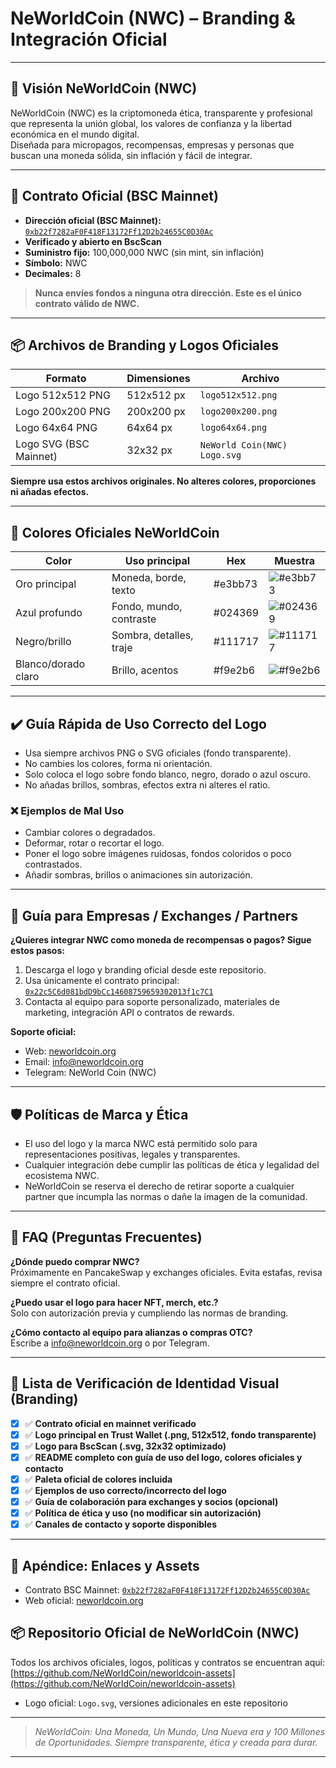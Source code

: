 # NeWorldCoin (NWC) – Branding & Integración Oficial

---

## 🚀 Visión NeWorldCoin (NWC)

NeWorldCoin (NWC) es la criptomoneda ética, transparente y profesional que representa la unión global, los valores de confianza y la libertad económica en el mundo digital.  
Diseñada para micropagos, recompensas, empresas y personas que buscan una moneda sólida, sin inflación y fácil de integrar.

---

## 🏦 Contrato Oficial (BSC Mainnet)

- **Dirección oficial (BSC Mainnet):**  
  [`0xb22f7282aF0F418F13172Ff12D2b24655C0D30Ac`](https://bscscan.com/address/0xb22f7282aF0F418F13172Ff12D2b24655C0D30Ac)
- **Verificado y abierto en BscScan**
- **Suministro fijo:** 100,000,000 NWC (sin mint, sin inflación)
- **Símbolo:** NWC
- **Decimales:** 8

> **Nunca envíes fondos a ninguna otra dirección. Este es el único contrato válido de NWC.**

---

## 📦 Archivos de Branding y Logos Oficiales

| Formato            | Dimensiones    | Archivo                                  |
|--------------------|---------------|-------------------------------------------|
| Logo 512x512 PNG   | 512x512 px    | `logo512x512.png`  |
| Logo 200x200 PNG   | 200x200 px    | `logo200x200.png`  |
| Logo 64x64 PNG   | 64x64 px    | `logo64x64.png`  |
| Logo SVG (BSC Mainnet)   | 32x32 px      | `NeWorld Coin(NWC) Logo.svg`    |

**Siempre usa estos archivos originales. No alteres colores, proporciones ni añadas efectos.**

---

## 🎨 Colores Oficiales NeWorldCoin

| Color            | Uso principal             | Hex       | Muestra       |
|------------------|--------------------------|-----------|---------------|
| Oro principal    | Moneda, borde, texto      | #e3bb73   | ![#e3bb73](https://placehold.co/15x15/e3bb73/e3bb73.png) |
| Azul profundo    | Fondo, mundo, contraste   | #024369   | ![#024369](https://placehold.co/15x15/024369/024369.png) |
| Negro/brillo     | Sombra, detalles, traje   | #111717   | ![#111717](https://placehold.co/15x15/111717/111717.png) |
| Blanco/dorado claro | Brillo, acentos        | #f9e2b6   | ![#f9e2b6](https://placehold.co/15x15/f9e2b6/f9e2b6.png) |

---

## ✔️ Guía Rápida de Uso Correcto del Logo

- Usa siempre archivos PNG o SVG oficiales (fondo transparente).
- No cambies los colores, forma ni orientación.
- Solo coloca el logo sobre fondo blanco, negro, dorado o azul oscuro.
- No añadas brillos, sombras, efectos extra ni alteres el ratio.

### ❌ Ejemplos de Mal Uso

- Cambiar colores o degradados.
- Deformar, rotar o recortar el logo.
- Poner el logo sobre imágenes ruidosas, fondos coloridos o poco contrastados.
- Añadir sombras, brillos o animaciones sin autorización.

---

## 💼 Guía para Empresas / Exchanges / Partners

**¿Quieres integrar NWC como moneda de recompensas o pagos? Sigue estos pasos:**

1. Descarga el logo y branding oficial desde este repositorio.
2. Usa únicamente el contrato principal:  
   [`0x22c5C6d081bdD9bCc14608759659302013f1c7C1`](https://bscscan.com/address/0x22c5C6d081bdD9bCc14608759659302013f1c7C1)
3. Contacta al equipo para soporte personalizado, materiales de marketing, integración API o contratos de rewards.

**Soporte oficial:**  
- Web: [neworldcoin.org](https://neworldcoin.org)
- Email: info@neworldcoin.org  
- Telegram: NeWorld Coin (NWC)

---

## 🛡️ Políticas de Marca y Ética

- El uso del logo y la marca NWC está permitido solo para representaciones positivas, legales y transparentes.
- Cualquier integración debe cumplir las políticas de ética y legalidad del ecosistema NWC.
- NeWorldCoin se reserva el derecho de retirar soporte a cualquier partner que incumpla las normas o dañe la imagen de la comunidad.

---

## 📝 FAQ (Preguntas Frecuentes)

**¿Dónde puedo comprar NWC?**  
Próximamente en PancakeSwap y exchanges oficiales. Evita estafas, revisa siempre el contrato oficial.

**¿Puedo usar el logo para hacer NFT, merch, etc.?**  
Solo con autorización previa y cumpliendo las normas de branding.

**¿Cómo contacto al equipo para alianzas o compras OTC?**  
Escribe a info@neworldcoin.org o por Telegram.

---

## 🚩 Lista de Verificación de Identidad Visual (Branding)

- [x] ✅ **Contrato oficial en mainnet verificado**  
- [x] ✅ **Logo principal en Trust Wallet (.png, 512x512, fondo transparente)**  
- [x] ✅ **Logo para BscScan (.svg, 32x32 optimizado)**  
- [x] ✅ **README completo con guía de uso del logo, colores oficiales y contacto**  
- [x] ✅ **Paleta oficial de colores incluida**  
- [x] ✅ **Ejemplos de uso correcto/incorrecto del logo**  
- [x] ✅ **Guía de colaboración para exchanges y socios (opcional)**  
- [x] ✅ **Política de ética y uso (no modificar sin autorización)**  
- [x] ✅ **Canales de contacto y soporte disponibles**

---

## 📂 Apéndice: Enlaces y Assets

- Contrato BSC Mainnet: [`0xb22f7282aF0F418F13172Ff12D2b24655C0D30Ac`](https://bscscan.com/address/0xb22f7282aF0F418F13172Ff12D2b24655C0D30Ac)
- Web oficial: [neworldcoin.org](https://neworldcoin.org)
## 📦 Repositorio Oficial de NeWorldCoin (NWC)
Todos los archivos oficiales, logos, políticas y contratos se encuentran aquí:  
[https://github.com/NeWorldCoin/neworldcoin-assets](https://github.com/NeWorldCoin/neworldcoin-assets)
- Logo oficial: `Logo.svg`, versiones adicionales en este repositorio

---

> _NeWorldCoin: Una Moneda, Un Mundo, Una Nueva era y 100 Millones de Oportunidades.
> Siempre transparente, ética y creada para durar._
---

